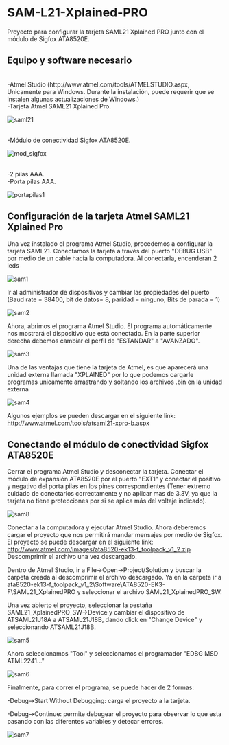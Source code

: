 # SAM-L21-Xplained-PRO
Proyecto para configurar la tarjeta SAML21 Xplained PRO junto con el módulo de Sigfox ATA8520E.

## Equipo y software necesario ##
<br />
-Atmel Studio (http://www.atmel.com/tools/ATMELSTUDIO.aspx, Unicamente para Windows. Durante la instalación, puede requerir que se instalen algunas actualizaciones de Windows.)
<br />
-Tarjeta Atmel SAML21 Xplained Pro.

![saml21](https://github.com/Iotnet/SAM-L21-Xplained-PRO/blob/master/images/saml21.png?raw=true)

<br />
-Módulo de conectividad Sigfox ATA8520E.

![mod_sigfox](https://github.com/Iotnet/SAM-L21-Xplained-PRO/blob/master/images/mod_sigfox.png?raw=true)

<br />
-2 pilas AAA.
<br />
-Porta pilas AAA.

![portapilas1](https://github.com/Iotnet/SAM-L21-Xplained-PRO/blob/master/images/portapilas1.jpg?raw=true)

## Configuración de la tarjeta Atmel SAML21 Xplained Pro ##

Una vez instalado el programa Atmel Studio, procedemos a configurar la tarjeta SAML21. 
Conectamos la tarjeta a través del puerto "DEBUG USB" por medio de un cable hacia la computadora. Al conectarla, encenderan 2 leds

![sam1](https://github.com/Iotnet/SAM-L21-Xplained-PRO/blob/master/images/sam1.png?raw=true) 

Ir al administrador de dispositivos y cambiar las propiedades del puerto (Baud rate = 38400, bit de datos= 8, paridad = ninguno, Bits de parada = 1) 

![sam2](https://github.com/Iotnet/SAM-L21-Xplained-PRO/blob/master/images/sam2.png?raw=true) 

Ahora, abrimos el programa Atmel Studio. El programa automáticamente nos mostrará el dispositivo que está conectado. En la parte superior derecha debemos cambiar el perfil de "ESTANDAR" a "AVANZADO".

![sam3](https://github.com/Iotnet/SAM-L21-Xplained-PRO/blob/master/images/sam3.png?raw=true) 

Una de las ventajas que tiene la tarjeta de Atmel, es que aparecerá una unidad externa llamada "XPLAINED" por lo que podemos cargarle programas unicamente arrastrando y soltando los archivos .bin en la unidad externa

![sam4](https://github.com/Iotnet/SAM-L21-Xplained-PRO/blob/master/images/sam4.png?raw=true)

Algunos ejemplos se pueden descargar en el siguiente link: http://www.atmel.com/tools/atsaml21-xpro-b.aspx

## Conectando el módulo de conectividad Sigfox ATA8520E ##

Cerrar el programa Atmel Studio y desconectar la tarjeta. Conectar el módulo de expansión ATA8520E por el puerto "EXT1" y conectar el positivo y negativo del porta pilas en los pines correspondientes (Tener extremo cuidado de conectarlos correctamente y no aplicar mas de 3.3V, ya que la tarjeta no tiene protecciones por si se aplica más del voltaje indicado). 

![sam8](https://github.com/Iotnet/SAM-L21-Xplained-PRO/blob/master/images/sam8.jpg?raw=true)

Conectar a la computadora y ejecutar Atmel Studio. Ahora deberemos cargar el proyecto que nos permitirá mandar mensajes por medio de Sigfox. El proyecto se puede descargar en el siguiente link: http://www.atmel.com/images/ata8520-ek13-f_toolpack_v1_2.zip
Descomprimir el archivo una vez descargado. 

Dentro de Atmel Studio, ir a File->Open->Project/Solution y buscar la carpeta creada al descomprimir el archivo descargado. Ya en la carpeta ir a ata8520-ek13-f_toolpack_v1_2\Software\ATA8520-EK3-F\SAML21_XplainedPRO y seleccionar el archivo SAML21_XplainedPRO_SW. 

Una vez abierto el proyecto, seleccionar la pestaña SAML21_XplainedPRO_SW->Device y cambiar el dispositivo de ATSAML21J18A a ATSAML21J18B, dando click en "Change Device" y seleccionando ATSAML21J18B.

![sam5](https://github.com/Iotnet/SAM-L21-Xplained-PRO/blob/master/images/sam5.png?raw=true)

Ahora seleccionamos "Tool" y seleccionamos el programador "EDBG MSD ATML2241..."

![sam6](https://github.com/Iotnet/SAM-L21-Xplained-PRO/blob/master/images/sam6.jpg?raw=true)

Finalmente, para correr el programa, se puede hacer de 2 formas: 

-Debug->Start Without Debugging: carga el proyecto a la tarjeta.

-Debug->Continue: permite debugear el proyecto para observar lo que esta pasando con las diferentes variables y detecar errores.

![sam7](https://github.com/Iotnet/SAM-L21-Xplained-PRO/blob/master/images/sam7.jpg?raw=true)








